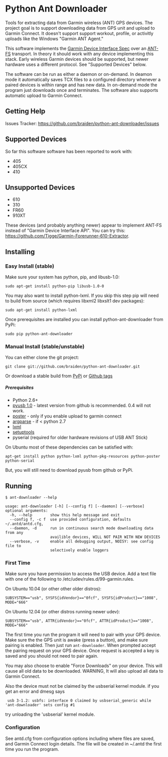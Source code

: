 # Python Ant Downloader

Tools for extracting data from Garmin wireless (ANT) GPS devices. The project goal is to support downloading data from GPS unit and upload to Garmin Connect. It doesn't support support workout, profile, or activitly uploads like the Windows "Garmin ANT Agent."

This software implements the [Garmin Device Interface Spec](http://www8.garmin.com/support/commProtocol.html) over an [ANT-FS](http://www.thisisant.com) transport. In theory it should work with any device implementing this stack. Early wireless Garmin devices should be supported, but newer hardware uses a different protocol. See "Supported Devices" below.

The software can be run as either a daemon or on-demand. In deamon mode it automatically saves TCX files to a configured directory whenever a paired devices is within range and has new data. In on-demand mode the program just downloads once and terminates. The software also supports automatic upload to Garmin Connect.

## Getting Help

Issues Tracker: https://github.com/braiden/python-ant-downloader/issues

## Supported Devices

So far this software software has been reported to work with:

  * 405
  * 405CX
  * 410

## Unsupported Devices

  * 610 
  * 310 
  * FR60
  * 910XT

These devices (and probably anything newer) appear to implement ANT-FS instead of "Garmin Device Interface API". You can try this: https://github.com/Tigge/Garmin-Forerunner-610-Extractor.

## Installing

### Easy Install (stable)

Make sure your system has python, pip, and libusb-1.0:

    sudo apt-get install python-pip libusb-1.0-0

You may also want to install python-lxml. If you skip this step pip will need to build from source (which requires libxml2 libxslt1 dev packages):

    sudo apt-get install python-lxml

Once prerequisites are installed you can install python-ant-downloader from PyPi:

    sudo pip python-ant-downloader

### Manual Install (stable/unstable)

You can either clone the git project:

    git clone git://github.com/braiden/python-ant-downloader.git

Or download a stable build from [PyPi](http://pypi.python.org/pypi/python_ant_downloader) or [Github tags](https://github.com/braiden/python-ant-downloader/tags)

##### Prerequisites

 * Python 2.6+
 * [pyusb 1.0](https://github.com/walac/pyusb) - latest version from github is recommended. 0.4 will not work.
 * [poster](http://pypi.python.org/pypi/poster) - only if you enable upload to garmin connect
 * [argparse](http://pypi.python.org/pypi/argparse) - if < python 2.7
 * [lxml](http://pypi.python.org/pypi/lxml)
 * [setuptools](http://pypi.python.org/pypi/setuptools)
 * pyserial (required for older hardware revisions of USB ANT Stick)

On Ubuntu most of these dependencies can be satisfied with:

    apt-get install python python-lxml python-pkg-resources python-poster python-serial

But, you will still need to download pyusb from github or PyPi.

## Running

	$ ant-downloader --help
	
	usage: ant-downloader [-h] [--config f] [--daemon] [--verbose]
	optional arguments:
	  -h, --help        show this help message and exit
	  --config f, -c f  use provided configuration, defaults ~/.antd/antd.cfg,
	  --daemon, -d      run in continuous search mode downloading data from any
	                    availible devices, WILL NOT PAIR WITH NEW DEVICES
	  --verbose, -v     enable all debugging output, NOISY: see config file to
	                    selectively enable loggers

### First Time

Make sure you have permission to access the USB device. Add a text file with one of the following to /etc/udev/rules.d/99-garmin.rules.

On Ubuntu 10.04 (or other other older distros):

	SUBSYSTEM=="usb", SYSFS{idVendor}=="0fcf", SYSFS{idProduct}=="1008", MODE="666"

On Ubuntu 12.04 (or other distros running newer udev):

	SUBSYSTEM=="usb", ATTR{idVendor}=="0fcf", ATTR{idProduct}=="1008", MODE="666"

The first time you run the program it will need to pair with your GPS device. Make sure the the GPS unit is awake (press a button), and make sure pairing is enabled. Then just run <code>ant-downloader</code>. When prompted accept the pairing request on your GPS device. Once request is accepted a key is saved and you should not need to pair again.

You may also choose to enable "Force Downloads" on your device. This will cause all old data to be downloaded. WARNING, It will also upload all data to Garmin Connect.

Also the device must not be claimed by the usbserial kernel module. 
if you get an error and dmesg says

	 usb 3-1.2: usbfs: interface 0 claimed by usbserial_generic while 'ant-downloader' sets config #1

try unloading the 'usbserial' kernel module. 

### Configuration

See antd.cfg from configuration options including where files are saved, and Garmin Connect login details. The file will be created in ~/.antd the first time you run the program.

